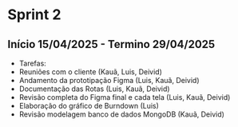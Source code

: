 # Sprint 2

## Início 15/04/2025 - Termino 29/04/2025

- Tarefas:
- Reuniões com o cliente (Kauã, Luis, Deivid)
- Andamento da prototipação Figma (Luis, Kauã, Deivid)
- Documentação das Rotas (Luis, Kauã, Deivid)
- Revisão completa do Figma final e cada tela (Luis, Kauã, Deivid)
- Elaboração do gráfico de Burndown (Luis)
- Revisão modelagem banco de dados MongoDB (Kauã, Deivid)

